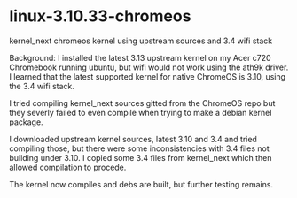 linux-3.10.33-chromeos
======================

kernel_next chromeos kernel using upstream sources and 3.4 wifi stack

Background: I installed the latest 3.13 upstream kernel on my Acer c720
Chromebook running ubuntu, but wifi would not work using the ath9k driver.
I learned that the latest supported kernel for native ChromeOS is
3.10, using the 3.4 wifi stack.

I tried compiling kernel_next sources gitted from the ChromeOS repo
but they severly failed to even compile when trying to make a debian
kernel package.

I downloaded upstream kernel sources, latest 3.10 and 3.4 and tried
compiling those, but there were some inconsistencies with 3.4 files
not building under 3.10. I copied some 3.4 files from kernel_next which
then allowed compilation to procede. 

The kernel now compiles and debs are built, but further testing remains.

